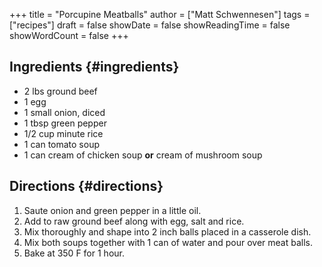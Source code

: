 +++
title = "Porcupine Meatballs"
author = ["Matt Schwennesen"]
tags = ["recipes"]
draft = false
showDate = false
showReadingTime = false
showWordCount = false
+++

## Ingredients {#ingredients}

-   2 lbs ground beef
-   1 egg
-   1 small onion, diced
-   1 tbsp green pepper
-   1/2 cup minute rice
-   1 can tomato soup
-   1 can cream of chicken soup **or** cream of mushroom soup


## Directions {#directions}

1.  Saute onion and green pepper in a little oil.
2.  Add to raw ground beef along with egg, salt and rice.
3.  Mix thoroughly and shape into 2 inch balls placed in a casserole dish.
4.  Mix both soups together with 1 can of water and pour over meat balls.
5.  Bake at 350 F for 1 hour.
